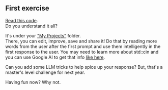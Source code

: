 First exercise
----
[Read this code](https://onlinegdb.com/Q1E47L1hQ).   
Do you understand it all?  

It's under your 
["My Projects"](https://www.onlinegdb.com/myfiles)
folder.  
There, you can edit, improve, save and share it! Do that by reading more words from the user after the first prompt and use them intelligently in the first response to the user. You may need to learn more about std::cin and you can use Google AI to get that info 
[like here]( https://www.google.com/search?q=std+cin+c%2B%2B&mstk=AUtExfDS4xUz2CcBJ23oGKqLJwB4fNcWZbjlVvfAk6mrnZCj81aECSVkW3LnIpqyd92MtjtefO1sAn0GqM-ciwzDUYBDz0rKNtU4slNTrRuHdlEhvfvqxZFxX-5MisNMRDsZj7Y&csuir=3#vhid=zephyr:0&vssid=atritem-).  

Can you add some LLM tricks to help spice up your response? But, that's a master's level challenge for next year.  

Having fun now? Why not.